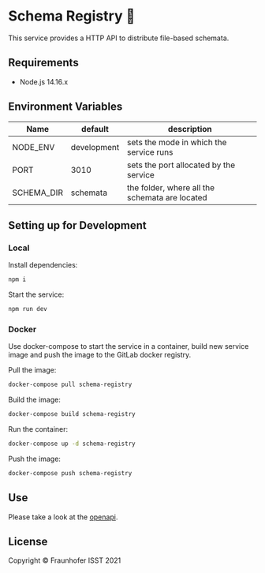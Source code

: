 # Schema Registry 📔

This service provides a HTTP API to distribute file-based schemata. 

## Requirements

+ Node.js 14.16.x

## Environment Variables

|Name|default|description|
|---|---|---|
|NODE_ENV|development|sets the mode in which the service runs|
|PORT|3010|sets the port allocated by the service|
|SCHEMA_DIR|schemata|the folder, where all the schemata are located|

## Setting up for Development

### Local

Install dependencies:

```sh
npm i
```

Start the service:

```sh
npm run dev
```

### Docker

Use docker-compose to start the service in a container, build new service image and push the image to the GitLab docker registry.

Pull the image:

```sh
docker-compose pull schema-registry
```

Build the image:

```sh
docker-compose build schema-registry
```

Run the container:

```sh
docker-compose up -d schema-registry
```

Push the image:

```sh
docker-compose push schema-registry
```

## Use

Please take a look at the [openapi](./apiDoc/openapi.yml).

## License

Copyright © Fraunhofer ISST 2021